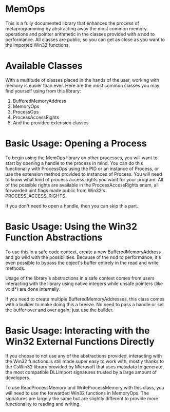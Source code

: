 ﻿# MemOps
This is a fully documented library that enhances the process of metaprogramming by abstracting away the most common memory operations and pointer arithmetic in the classes provided with a nod to performance. All classes are public, so you can get as close as you want to the imported Win32 functions.

# Available Classes
With a multitude of classes placed in the hands of the user, working with memory is easier than ever. Here are the most common classes you may find yourself using from this library:
1. BufferedMemoryAddress
2. MemoryOps
3. ProcessOps
4. ProcessAccessRights
5. And the provided extension classes

# Basic Usage: Opening a Process
To begin using the MemOps library on other processes, you will want to start by opening a handle to the process in mind. You can do this functionally with ProcessOps using the PID or an instance of Process, or use the extension method provided to instances of Process. You will need to know what kind of process access rights you want for your program. All of the possible rights are available in the ProcessAccessRights enum, all forwarded uint flags made public from Win32's PROCESS_ACCESS_RIGHTS.

If you don't need to open a handle, then you can skip this part.

# Basic Usage: Using the Win32 Function Abstractions
To use this in a safe code context, create a new BufferedMemoryAddress and go wild with the possibilities. Because of the nod to performance, it's even possible to bypass the object's buffer entirely in the read and write methods.

Usage of the library's abstractions in a safe context comes from users interacting with the library using native integers while unsafe pointers (like void*) are done internally.

If you need to create multiple BufferedMemoryAddresses, this class comes with a builder to make doing this a breeze. No need to pass a handle or set the buffer over and over again; just use the builder.

# Basic Usage: Interacting with the Win32 External Functions Directly
If you choose to not use any of the abstractions provided, interacting with the Win32 functions is still made super easy to work with, mostly thanks to the CsWin32 library provided by Microsoft that uses metadata to generate the most compatible DLLImport signatures trusted by a large amount of developers.

To use ReadProcessMemory and WriteProcessMemory with this class, you will need to use the forwarded Win32 functions in MemoryOps. The signatures are largely the same but are slightly different to provide more functionality to reading and writing.
